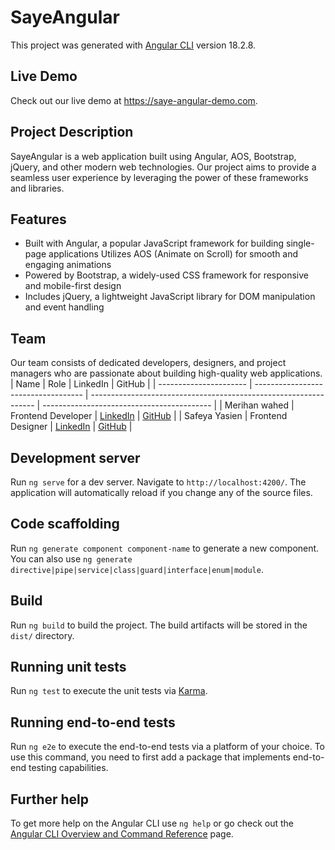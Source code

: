 # SayeAngular




This project was generated with [Angular CLI](https://github.com/angular/angular-cli) version 18.2.8.

## Live Demo
Check out our live demo at https://saye-angular-demo.com.


## Project Description
SayeAngular is a web application built using Angular, AOS, Bootstrap, jQuery, and other modern web technologies. Our project aims to provide a seamless user experience by leveraging the power of these frameworks and libraries.



## Features
- Built with Angular, a popular JavaScript framework for building single-page applications
Utilizes AOS (Animate on Scroll) for smooth and engaging animations<br>
- Powered by Bootstrap, a widely-used CSS framework for responsive and mobile-first design<br>
- Includes jQuery, a lightweight JavaScript library for DOM manipulation and event handling<br>



## Team
Our team consists of dedicated developers, designers, and project managers who are passionate about building high-quality web applications.<br>
| Name                   | Role                                | LinkedIn                                                         | GitHub                                     |
| ---------------------- | ----------------------------------- | ---------------------------------------------------------------- | ------------------------------------------ |
| Merihan wahed          | Frontend Developer                  | [LinkedIn](https://www.linkedin.com/in/meryhan-wahed-04a988250/) | [GitHub](https://github.com/Meryhanwahed)  |
| Safeya Yasien          | Frontend Designer                   | [LinkedIn](https://www.linkedin.com/in/safeya-yasien-2ba9b4260/) | [GitHub](https://github.com/Safeya-Yasien) |




## Development server

Run `ng serve` for a dev server. Navigate to `http://localhost:4200/`. The application will automatically reload if you change any of the source files.

## Code scaffolding

Run `ng generate component component-name` to generate a new component. You can also use `ng generate directive|pipe|service|class|guard|interface|enum|module`.

## Build

Run `ng build` to build the project. The build artifacts will be stored in the `dist/` directory.

## Running unit tests

Run `ng test` to execute the unit tests via [Karma](https://karma-runner.github.io).

## Running end-to-end tests

Run `ng e2e` to execute the end-to-end tests via a platform of your choice. To use this command, you need to first add a package that implements end-to-end testing capabilities.

## Further help

To get more help on the Angular CLI use `ng help` or go check out the [Angular CLI Overview and Command Reference](https://angular.dev/tools/cli) page.
